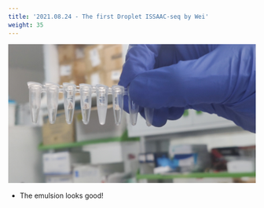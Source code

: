 ```yaml
---
title: '2021.08.24 - The first Droplet ISSAAC-seq by Wei'
weight: 35
---
```


![](/labpics/2021/20210824.jpg)

- The emulsion looks good!